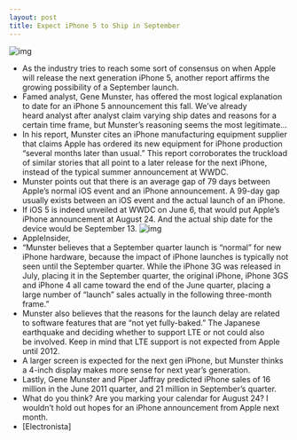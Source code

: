 ```yaml
---
layout: post
title: Expect iPhone 5 to Ship in September
---
```

![img](http://media.idownloadblog.com/wp-content/uploads/2011/04/iPhone-5.jpeg)
* As the industry tries to reach some sort of consensus on when Apple will release the next generation iPhone 5, another report affirms the growing possibility of a September launch.
* Famed analyst, Gene Munster, has offered the most logical explanation to date for an iPhone 5 announcement this fall. We’ve already heard analyst after analyst claim varying ship dates and reasons for a certain time frame, but Munster’s reasoning seems the most legitimate…
* In his report, Munster cites an iPhone manufacturing equipment supplier that claims Apple has ordered its new equipment for iPhone production “several months later than usual.” This report corroborates the truckload of similar stories that all point to a later release for the next iPhone, instead of the typical summer announcement at WWDC.
* Munster points out that there is an average gap of 79 days between Apple’s normal iOS event and an iPhone announcement. A 99-day gap usually exists between an iOS event and the actual launch of an iPhone.
* If iOS 5 is indeed unveiled at WWDC on June 6, that would put Apple’s iPhone announcement at August 24. And the actual ship date for the device would be September 13.
![img](http://media.idownloadblog.com/wp-content/uploads/2011/05/iPhone-launch-schedule-e1306161322694.png)
* AppleInsider,
* “Munster believes that a September quarter launch is “normal” for new iPhone hardware, because the impact of iPhone launches is typically not seen until the September quarter. While the iPhone 3G was released in July, placing it in the September quarter, the original iPhone, iPhone 3GS and iPhone 4 all came toward the end of the June quarter, placing a large number of “launch” sales actually in the following three-month frame.”
* Munster also believes that the reasons for the launch delay are related to software features that are “not yet fully-baked.” The Japanese earthquake and deciding whether to support LTE or not could also be involved. Keep in mind that LTE support is not expected from Apple until 2012.
* A larger screen is expected for the next gen iPhone, but Munster thinks a 4-inch display makes more sense for next year’s generation.
* Lastly, Gene Munster and Piper Jaffray predicted iPhone sales of 16 million in the June 2011 quarter, and 21 million in September’s quarter.
* What do you think? Are you marking your calendar for August 24? I wouldn’t hold out hopes for an iPhone announcement from Apple next month.
* [Electronista]

